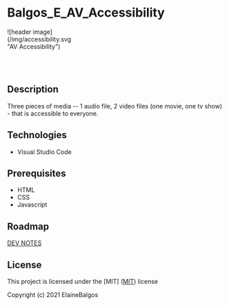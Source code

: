 # Balgos_E_AV_Accessibility

<div style="width:150px; height:100px">
![header image](/img/accessibility.svg "AV Accessibility")
</div>

## Description

Three pieces of media -- 1 audio file, 2 video files (one movie, one tv show) - that is accessible to everyone.

## Technologies

- Visual Studio Code

## Prerequisites

- HTML
- CSS
- Javascript

## Roadmap

[DEV NOTES](https://docs.google.com/document/d/1PD9KURpTqsVMakJJMOibM_BnCPutgWt9HVAJy0FBtms/edit?usp=sharing)<br>

## License

This project is licensed under the [MIT]
([MIT](https://choosealicense.com/licenses/mit/)) license

Copyright (c) 2021 ElaineBalgos
